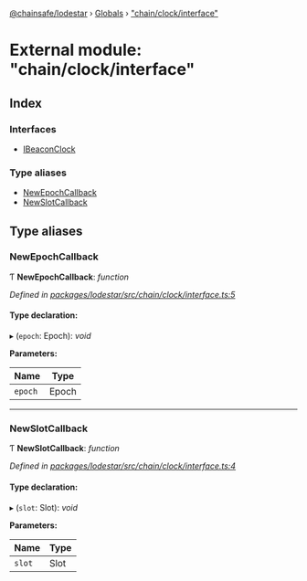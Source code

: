 [@chainsafe/lodestar](../README.md) › [Globals](../globals.md) › ["chain/clock/interface"](_chain_clock_interface_.md)

# External module: "chain/clock/interface"

## Index

### Interfaces

* [IBeaconClock](../interfaces/_chain_clock_interface_.ibeaconclock.md)

### Type aliases

* [NewEpochCallback](_chain_clock_interface_.md#newepochcallback)
* [NewSlotCallback](_chain_clock_interface_.md#newslotcallback)

## Type aliases

###  NewEpochCallback

Ƭ **NewEpochCallback**: *function*

*Defined in [packages/lodestar/src/chain/clock/interface.ts:5](https://github.com/ChainSafe/lodestar/blob/77c37bfb8/packages/lodestar/src/chain/clock/interface.ts#L5)*

#### Type declaration:

▸ (`epoch`: Epoch): *void*

**Parameters:**

Name | Type |
------ | ------ |
`epoch` | Epoch |

___

###  NewSlotCallback

Ƭ **NewSlotCallback**: *function*

*Defined in [packages/lodestar/src/chain/clock/interface.ts:4](https://github.com/ChainSafe/lodestar/blob/77c37bfb8/packages/lodestar/src/chain/clock/interface.ts#L4)*

#### Type declaration:

▸ (`slot`: Slot): *void*

**Parameters:**

Name | Type |
------ | ------ |
`slot` | Slot |
